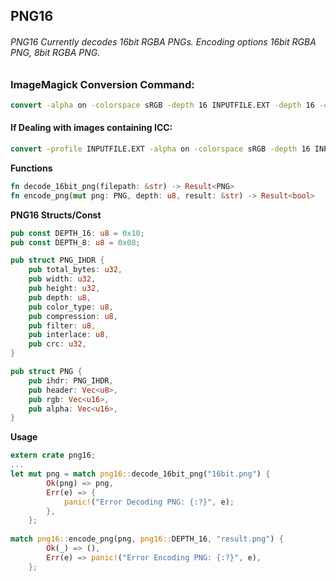 ## PNG16

###### PNG16 Currently decodes 16bit RGBA PNGs. Encoding options 16bit RGBA PNG, 8bit RGBA PNG.
### ImageMagick Conversion Command:
```cmd
convert -alpha on -colorspace sRGB -depth 16 INPUTFILE.EXT -depth 16 -colorspace sRGB -alpha on png64:output.png 
```
#### If Dealing with images containing ICC:
```cmd
convert -profile INPUTFILE.EXT -alpha on -colorspace sRGB -depth 16 INPUTFILE.EXT -depth 16 -colorspace sRGB -alpha on -profile INPUTFILE.EXT png64:output.png
```

**Functions**
```rust
fn decode_16bit_png(filepath: &str) -> Result<PNG> 
fn encode_png(mut png: PNG, depth: u8, result: &str) -> Result<bool>
```

**PNG16 Structs/Const**
```rust
pub const DEPTH_16: u8 = 0x10;
pub const DEPTH_8: u8 = 0x08;

pub struct PNG_IHDR {
	pub total_bytes: u32,
	pub width: u32,
	pub height: u32,
	pub depth: u8,
	pub color_type: u8,
	pub compression: u8,
	pub filter: u8,
	pub interlace: u8,
	pub crc: u32,
}

pub struct PNG {
	pub ihdr: PNG_IHDR,
	pub header: Vec<u8>,
	pub rgb: Vec<u16>,
	pub alpha: Vec<u16>,
}
```

**Usage**
```rust
extern crate png16;
...
let mut png = match png16::decode_16bit_png("16bit.png") {
		Ok(png) => png,
		Err(e) => {
			panic!("Error Decoding PNG: {:?}", e);
		},
	};
	
match png16::encode_png(png, png16::DEPTH_16, "result.png") {
		Ok(_) => (),
		Err(e) => panic!("Error Encoding PNG: {:?}", e),
	};
	
```